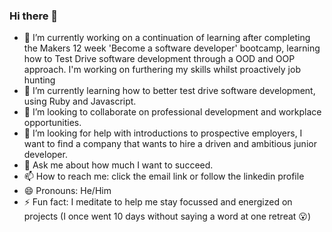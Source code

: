### Hi there 👋

<!--
**mstrivens/mstrivens** is a ✨ _special_ ✨ repository because its `README.md` (this file) appears on your GitHub profile.

Here are some ideas to get you started:
-->

- 🔭 I’m currently working on a continuation of learning after completing the Makers 12 week 'Become a software developer' bootcamp, learning how to Test Drive software development through a OOD and OOP approach. I'm working on furthering my skills whilst proactively job hunting
- 🌱 I’m currently learning how to better test drive software development, using Ruby and Javascript.
- 👯 I’m looking to collaborate on professional development and workplace opportunities. 
- 🤔 I’m looking for help with introductions to prospective employers, I want to find a company that wants to hire a driven and ambitious junior developer.
- 💬 Ask me about how much I want to succeed.
- 📫 How to reach me: click the email link or follow the linkedin profile
- 😄 Pronouns: He/Him
- ⚡ Fun fact: I meditate to help me stay focussed and energized on projects (I once went 10 days without saying a word at one retreat 😮)
